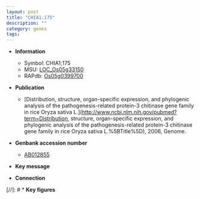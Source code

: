 ```yaml
---
layout: post
title: "CHIA1;175"
description: ""
category: genes
tags: 
---
```


* **Information**  
    + Symbol: CHIA1;175  
    + MSU: [LOC_Os05g33150](http://rice.plantbiology.msu.edu/cgi-bin/ORF_infopage.cgi?orf=LOC_Os05g33150)  
    + RAPdb: [Os05g0399700](http://rapdb.dna.affrc.go.jp/viewer/gbrowse_details/irgsp1?name=Os05g0399700)  

* **Publication**  
    + [Distribution, structure, organ-specific expression, and phylogenic analysis of the pathogenesis-related protein-3 chitinase gene family in rice Oryza sativa L.](http://www.ncbi.nlm.nih.gov/pubmed?term=Distribution, structure, organ-specific expression, and phylogenic analysis of the pathogenesis-related protein-3 chitinase gene family in rice Oryza sativa L.%5BTitle%5D), 2006, Genome.

* **Genbank accession number**  
    + [AB012855](http://www.ncbi.nlm.nih.gov/nuccore/AB012855)

* **Key message**  

* **Connection**  

[//]: # * **Key figures**  


